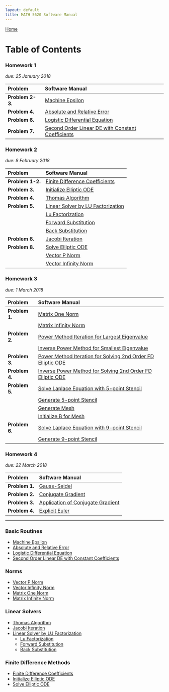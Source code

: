 ```yaml
---
layout: default
title: MATH 5620 Software Manual
---
```


<a href="https://philipnelson5.github.io">Home</a>

# Table of Contents

### Homework 1
*due: 25 January 2018*

| Problem           | Software Manual|
| :-----------------|:---------------|
| **Problem 2-3.**  | [Machine Epsilon](./machineEpsilon/manual)|
| **Problem 4.**    | [Absolute and Relative Error](./error/manual)|
| **Problem 6.**    | [Logistic Differential Equation](./logistic/manual)|
| **Problem 7.**    | [Second Order Linear DE with Constant Coefficients](./secondOrderLinear/manual)|


### Homework 2
*due: 8 February 2018*

| Problem           | Software Manual|
| :-----------------|:---------------|
| **Problem 1-2.**  | [Finite Difference Coefficients](./finiteDiffMethods/manual_finite_diff_coeff)|
| **Problem 3.**    | [Initialize Elliptic ODE](./finiteDiffMethods/manual_init_elliptic_ode)|
| **Problem 4.**    | [Thomas Algorithm](./matrix/manual_thomas_algorithm)|
| **Problem 5.**    | [Linear Solver by LU Factorization](./matrix/manual_linear_solve_lu)|
|                   | [Lu Factorization](./matrix/manual_lu_factorize)|
|                   | [Forward Substitution](./matrix/manual_forward_sub)|
|                   | [Back Substitution](./matrix/manual_back_sub)|
| **Problem 6.**    | [Jacobi Iteration](./matrix/manual_jacobi_iteration)|
| **Problem 8.**    | [Solve Elliptic ODE](./finiteDiffMethods/manual_solve_elliptic_ode)|
|                   | [Vector P Norm](./matrix/manual_vector_pnorm)|
|                   | [Vector Infinity Norm](./matrix/manual_vector_infinity_norm)|

### Homework 3
*due: 1 March 2018*

| Problem           | Software Manual|
| :-----------------|:---------------|
| **Problem 1.**    | [Matrix One Norm](./matrix/manual_matrix_one_norm)|
|                   | [Matrix Infinity Norm](./matrix/manual_matrix_infinity_norm)|
| **Problem 2.**    | [Power Method Iteration for Largest Eigenvalue](./matrix/manual_power_iteration)|
|                   | [Inverse Power Method for Smallest Eigenvalue](./matrix/manual_inverse_power_iteration)|
| **Problem 3.**    | [Power Method Iteration for Solving 2nd Order FD Elliptic ODE](./matrix/example_power_iteration_elliptic_ode)|
| **Problem 4.**    | [Inverse Power Method for Solving 2nd Order FD Elliptic ODE](./matrix/example_inverse_power_iteration_elliptic_ode)|
| **Problem 5.**    | [Solve Laplace Equation with 5-point Stencil](./matrix/manual_solve_five_point_stencil)|
|                   | [Generate 5-point Stencil](./matrix/manual_gen_five_point_stencil)|
|                   | [Generate Mesh](./matrix/manual_gen_mesh)|
|                   | [Initialize B for Mesh](./matrix/manual_init_b)|
| **Problem 6.**    | [Solve Laplace Equation with 9-point Stencil](./matrix/manual_solve_nine_point_stencil)|
|                   | [Generate 9-point Stencil](./matrix/manual_gen_nine_point_stencil)|

### Homework 4
*due: 22 March 2018*

| Problem           | Software Manual|
| :-----------------|:---------------|
| **Problem 1.**    | [Gauss-Seidel](./matrix/manual_matrix_one_norm)|
| **Problem 2.**    | [Conjugate Gradient](./matrix/manual_power_iteration)|
| **Problem 3.**    | [Application of Conjugate Gradient](./matrix/example_power_iteration_elliptic_ode)|
| **Problem 4.**    | [Explicit Euler](./matrix/example_inverse_power_iteration_elliptic_ode)|

-----

### Basic Routines
- [Machine Epsilon](./machineEpsilon/manual)
- [Absolute and Relative Error](./error/manual)
- [Logistic Differential Equation](./logistic/manual)
- [Second Order Linear DE with Constant Coefficients](./secondOrderLinear/manual)

### Norms
- [Vector P Norm](./matrix/manual_vector_pnorm)
- [Vector Infinity Norm](./matrix/manual_vector_infinity_norm)
- [Matrix One Norm](./matrix/manual_matrix_one_norm)
- [Matrix Infinity Norm](./matrix/manual_matrix_infinity_norm)

### Linear Solvers
- [Thomas Algorithm](./matrix/manual_thomas_algorithm)
- [Jacobi Iteration](./matrix/manual_jacobi_iteration)
- [Linear Solver by LU Factorization](./matrix/manual_linear_solve_lu)
  - [Lu Factorization](./matrix./manual_lu_factorization)
  - [Forward Substitution](./matrix./manual_forward_sub)
  - [Back Substitution](./matrix./manual_back_sub)

### Finite Difference Methods
- [Finite Difference Coefficients](./finiteDiffMethods/manual_finite_diff_coeff)
- [Initialize Elliptic ODE](./finiteDiffMethods/manual_init_elliptic_ode)
- [Solve Elliptic ODE](./finiteDiffMethods/manual_solve_elliptic_ode)
